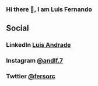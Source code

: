 ### Hi there 👋, I am Luis Fernando

## Social

### LinkedIn [Luis Andrade](https://www.linkedin.com/in/luis-fernando-andrade-uzcategui-121951136/)
### Instagram [@andlf.7](https://www.instagram.com/andlf.7/)
### Twttier [@fersorc](https://twitter.com/fersorc)

<!--
**andlf07/andlf07** is a ✨ _special_ ✨ repository because its `README.md` (this file) appears on your GitHub profile.

Here are some ideas to get you started:

- 🔭 I’m currently working on ...
- 🌱 I’m currently learning ...
- 👯 I’m looking to collaborate on ...
- 🤔 I’m looking for help with ...
- 💬 Ask me about ...
- 📫 How to reach me: ...
- 😄 Pronouns: ...
- ⚡ Fun fact: ...
-->
